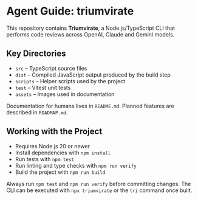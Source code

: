 # Agent Guide: triumvirate

This repository contains **Triumvirate**, a Node.js/TypeScript CLI that performs code reviews across OpenAI, Claude and Gemini models.

## Key Directories

- `src` – TypeScript source files
- `dist` – Compiled JavaScript output produced by the build step
- `scripts` – Helper scripts used by the project
- `test` – Vitest unit tests
- `assets` – Images used in documentation

Documentation for humans lives in `README.md`. Planned features are described in `ROADMAP.md`.

## Working with the Project

- Requires Node.js 20 or newer
- Install dependencies with `npm install`
- Run tests with `npm test`
- Run linting and type checks with `npm run verify`
- Build the project with `npm run build`

Always run `npm test` and `npm run verify` before committing changes. The CLI can be executed with `npx triumvirate` or the `tri` command once built.
